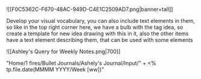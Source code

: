 ![[F0C5362C-F670-48AC-949D-C4E1C2509AD7.png|banner+tall]]

Develop your visual vocabulary, you can also include text elements in them, so like in the top right corner here, we have a bulb with the tag idea, so create a template for new idea drawing with this in it, also the other items have a text element describing them, that can be used with some elements

![[Ashley's Query for Weekly Notes.png|700]]


"Home/1 fires/Bullet Journals/Ashely's Journal/Input/" + <% tp.file.date(MMMM YYYY/Week [ww])"